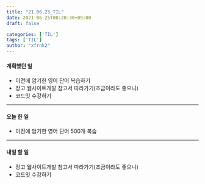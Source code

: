```yaml
---
title: "21.06.25_TIL"
date: 2021-06-25T00:20:30+09:00
draft: false

categories: ['TIL']
tags: ['TIL']
author: "xfrnk2"
---
```

#### 계획했던 일
+ 이전에 암기한 영어 단어 복습하기
+ 장고 웹사이트개발 참고서 따라가기(조금이라도 좋으니)
+ 코드잇 수강하기

---
#### 오늘 한 일
+ 이전에 암기한 영어 단어 500개 복습
---
#### 내일 할 일 
+ 장고 웹사이트개발 참고서 따라가기(조금이라도 좋으니)
+ 코드잇 수강하기